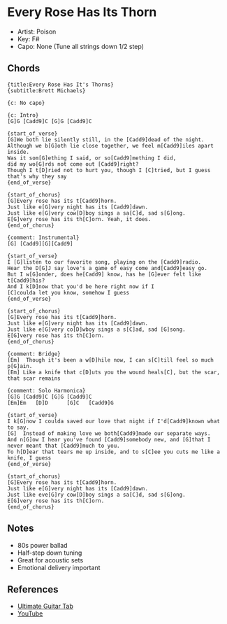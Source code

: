 # Every Rose Has Its Thorn
- Artist: Poison
- Key: F#
- Capo: None (Tune all strings down 1/2 step)

## Chords
```prochords
{title:Every Rose Has It's Thorns}
{subtitle:Brett Michaels}

{c: No capo}

{c: Intro}
[G]G [Cadd9]C [G]G [Cadd9]C

{start_of_verse}
[G]We both lie silently still, in the [Cadd9]dead of the night.
Although we b[G]oth lie close together, we feel m[Cadd9]iles apart inside.
Was it som[G]ething I said, or so[Cadd9]mething I did,
did my wo[G]rds not come out [Cadd9]right?
Though I t[D]ried not to hurt you, though I [C]tried, but I guess that's why they say
{end_of_verse}

{start_of_chorus}
[G]Every rose has its t[Cadd9]horn.
Just like e[G]very night has its [Cadd9]dawn.
Just like e[G]very cow[D]boy sings a sa[C]d, sad s[G]ong.
E[G]very rose has its th[C]orn. Yeah, it does.
{end_of_chorus}

{comment: Instrumental}
[G] [Cadd9][G][Cadd9]

{start_of_verse}
I [G]listen to our favorite song, playing on the [Cadd9]radio.
Hear the D[G]J say love's a game of easy come and[Cadd9]easy go.
But I w[G]onder, does he[Cadd9] know, has he [G]ever felt like t[Cadd9]his?
And I k[D]now that you'd be here right now if I
[C]coulda let you know, somehow I guess
{end_of_verse}

{start_of_chorus}
[G]Every rose has its t[Cadd9]horn.
Just like e[G]very night has its [Cadd9]dawn.
Just like e[G]very co[D]wboy sings a s[C]ad, sad [G]song.
E[G]very rose has its th[C]orn.
{end_of_chorus}

{comment: Bridge}
[Em]  Though it's been a w[D]hile now, I can s[C]till feel so much p[G]ain.
[Em] Like a knife that c[D]uts you the wound heals[C], but the scar, that scar remains

{comment: Solo Harmonica}
[G]G [Cadd9]C [G]G [Cadd9]C
[Em]Em   [D]D      [G]C   [Cadd9]G

{start_of_verse}
I k[G]now I coulda saved our love that night if I'd[Cadd9]known what to say.
[G]  Instead of making love we both[Cadd9]made our separate ways.
And n[G]ow I hear you've found [Cadd9]somebody new, and [G]that I never meant that [Cadd9]much to you.
To h[D]ear that tears me up inside, and to s[C]ee you cuts me like a knife, I guess
{end_of_verse}

{start_of_chorus}
[G]Every rose has its t[Cadd9]horn.
Just like e[G]very night has its [Cadd9]dawn.
Just like eve[G]ry cow[D]boy sings a sa[C]d, sad s[G]ong.
E[G]very rose has its th[C]orn.
{end_of_chorus}
```

## Notes
- 80s power ballad
- Half-step down tuning
- Great for acoustic sets
- Emotional delivery important

## References
- [Ultimate Guitar Tab](https://tabs.ultimate-guitar.com/tab/poison/every-rose-has-its-thorn-chords-627779)
- [YouTube](https://www.youtube.com/watch?v=WJZfRCLnZ8Q)